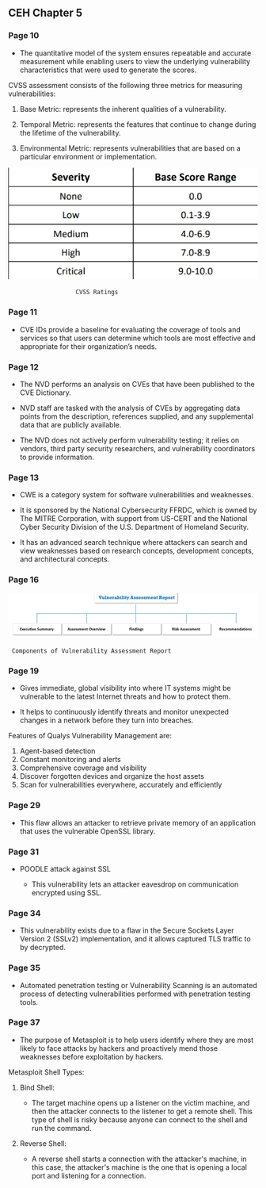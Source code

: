 ## **CEH Chapter 5**

### **Page 10**

* The quantitative model of the system ensures repeatable and accurate measurement while enabling users to view the underlying vulnerability characteristics that were used to generate the scores.

CVSS assessment consists of the following three metrics for measuring vulnerabilities:

1. Base Metric: represents the inherent qualities of a vulnerability. 

2. Temporal Metric: represents the features that continue to change during the lifetime of the vulnerability.

3. Environmental Metric: represents vulnerabilities that are based on a particular environment or implementation.

![CVSS ratings](https://raw.githubusercontent.com/ocoretech/CTF-workbook/main/images/CVSS%20ratings.png)


                       CVSS Ratings


### **Page 11**

* CVE IDs provide a baseline for evaluating the coverage of tools and services so that users can determine which tools are most effective and appropriate for their organization’s needs.


### **Page 12**

* The NVD performs an analysis on CVEs that have been published to the CVE Dictionary. 

* NVD staff are tasked with the analysis of CVEs by aggregating data points from the description, references supplied, and any supplemental data that are publicly available.

* The NVD does not actively perform vulnerability testing; it relies on vendors, third party security researchers, and vulnerability coordinators to provide information. 


### **Page 13**

* CWE is a category system for software vulnerabilities and weaknesses.

* It is sponsored by the National Cybersecurity FFRDC, which is owned by The MITRE Corporation, with support from US-CERT and the National Cyber Security Division of the U.S. Department of Homeland Security.     

* It has an advanced search technique where attackers can search and view weaknesses based on research concepts, development concepts, and architectural concepts.


### **Page 16**

![Components of vulnerability assessment report](https://raw.githubusercontent.com/ocoretech/CTF-workbook/main/images/Components%20of%20vulnerability%20assessment%20report.png)



     Components of Vulnerability Assessment Report


### **Page 19**

* Gives immediate, global visibility into where IT systems might be vulnerable to the latest Internet threats and how to protect them. 

* It helps to continuously identify threats and monitor unexpected changes in a network before they turn into breaches.

Features of Qualys Vulnerability Management are:

1. Agent-based detection
2. Constant monitoring and alerts
3. Comprehensive coverage and visibility
4. Discover forgotten devices and organize the host assets
5. Scan for vulnerabilities everywhere, accurately and efficiently


### **Page 29**

* This flaw allows an attacker to retrieve private memory of an application that uses the vulnerable OpenSSL library.


### **Page 31**

* POODLE attack against SSL
    
    * This vulnerability lets an attacker eavesdrop on communication encrypted using SSL.


### **Page 34**

* This vulnerability exists due to a flaw in the Secure Sockets Layer Version 2 (SSLv2) implementation, and it allows captured TLS traffic to by decrypted.


### **Page 35** 

* Automated penetration testing or Vulnerability Scanning is an automated process of detecting vulnerabilities performed with penetration testing tools.


### **Page 37**

* The purpose of Metasploit is to help users identify where they are most likely to face attacks by hackers and proactively mend those weaknesses before exploitation by hackers. 

Metasploit Shell Types:

1. Bind Shell:  
    
    * The target machine opens up a listener on the victim machine, and then the attacker connects to the listener to get a remote shell. This type of shell is risky because anyone can connect to the shell and run the command.


2. Reverse Shell:

    *  A reverse shell starts a connection with the attacker's machine, in this case, the attacker's machine is the one that is opening a local port and listening for a connection.



 
